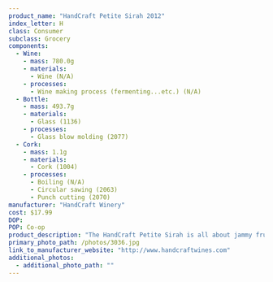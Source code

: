 ```yaml
---
product_name: "HandCraft Petite Sirah 2012"
index_letter: H
class: Consumer
subclass: Grocery
components:
  - Wine:
    - mass: 780.0g
    - materials:
      - Wine (N/A)
    - processes:
      - Wine making process (fermenting...etc.) (N/A)
  - Bottle:
    - mass: 493.7g
    - materials:
      - Glass (1136)
    - processes:
      - Glass blow molding (2077)
  - Cork:
    - mass: 1.1g
    - materials:
      - Cork (1004)
    - processes:
      - Boiling (N/A)
      - Circular sawing (2063)
      - Punch cutting (2070)
manufacturer: "HandCraft Winery"
cost: $17.99
DOP: 
POP: Co-op
product_description: "The HandCraft Petite Sirah is all about jammy fruit from beginning to end. It starts with aromas of cherry, plum and cocoa followed by flavors of blueberry, coffee and spice. This full-bodied wine has a bold tannin structure and balanced acidity that lead to a long finish. This big wine is anything but 'petite.'"
primary_photo_path: /photos/3036.jpg
link_to_manufacturer_website: "http://www.handcraftwines.com"
additional_photos:
  - additional_photo_path: ""
---
```

